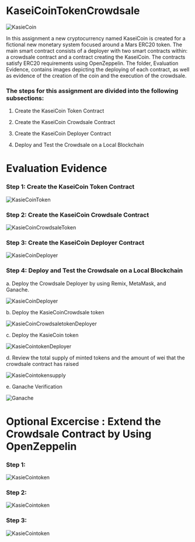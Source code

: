 # KaseiCoinTokenCrowdsale

![KasieCoin](Images/KasieCoin.png)

In this assignment a new cryptocurrency named KaseiCoin is created for a fictional new monetary system focused around a Mars ERC20 token. The main smart contract consists of a deployer with two smart contracts within: a crowdsale contract and a contract creating the KaseiCoin. The contracts satisfy ERC20 requirements using OpenZeppelin. The folder, Evaluation Evidence, contains images depicting the deploying of each contract, as well as evidence of the creation of the coin and the execution of the crowdsale.

### The steps for this assignment are divided into the following subsections:

1. Create the KaseiCoin Token Contract


2. Create the KaseiCoin Crowdsale Contract


3. Create the KaseiCoin Deployer Contract


4. Deploy and Test the Crowdsale on a Local Blockchain


# Evaluation Evidence

### Step 1:  Create the KaseiCoin Token Contract

![KasieCoinToken](Images/Step1.png)

### Step 2:  Create the KaseiCoin Crowdsale Contract

![KasieCoinCrowdsaleToken](Images/Step2.png)

### Step 3:  Create the KaseiCoin Deployer Contract

![KasieCoinDeployer](Images/Step3.png)

### Step 4:  Deploy and Test the Crowdsale on a Local Blockchain

a. Deploy the Crowdsale Deployer by using Remix, MetaMask, and Ganache.

![KasieCoinDeployer](Images/Step4_1.png)

b. Deploy the KasieCoinCrowdsale token

![KasieCoinCrowdsaletokenDeployer](Images/Step4_2.png)

c. Deploy the KasieCoin token

![KasieCointokenDeployer](Images/Step4_3.png)

d. Review the total supply of minted tokens and the amount of wei that the crowdsale contract has raised

![KasieCointokensupply](Images/Step4_4.png)

e. Ganache Verification

![Ganache](Images/Ganache.png)

# Optional Excercise : Extend the Crowdsale Contract by Using OpenZeppelin

### Step 1: 

![KasieCointoken](Images/OptionalStep1.png)

### Step 2:

![KasieCointoken](Images/OptionalStep2.png)

### Step 3:

![KasieCointoken](Images/OptionalStep3.png)

